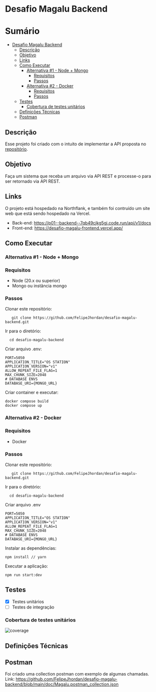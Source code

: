 # Desafio Magalu Backend
# Sumário
- [Desafio Magalu Backend](#desafio-magalu-backend)
  - [Descrição](#descrição)
  - [Objetivo](#objetivo)
  - [Links](#links)
  - [Como Executar](#como-executar)
    - [Alternativa #1 - Node + Mongo](#alternativa-1---node--mongo)
      - [Requisitos](#requisitos)
      - [Passos](#passos)
    - [Alternativa #2 - Docker](#alternativa-2---docker)
      - [Requisitos](#requisitos-1)
      - [Passos](#passos-1)
  - [Testes](#testes)
    - [Cobertura de testes unitários](#cobertura-de-testes-unitários)
  - [Definições Técnicas](#definições-técnicas)
  - [Postman](#postman)
## Descrição
Esse projeto foi criado com o intuito de implementar a API proposta no <a href="https://github.com/misaku/Desafio-Full-Stack/blob/main/BACK-END.md" >repositório</a>.
## Objetivo
Faça um sistema que receba um arquivo via API REST e processe-o para ser retornado via API REST.

## Links
O projeto está hospedado na Northflank, e também foi contruído um site web que está sendo hospedado na Vercel.
- Back-end: https://p01--backend--7qb49cjkg5gj.code.run/api/v1/docs
- Front-end:  https://desafio-magalu-frontend.vercel.app/



## Como Executar
###  Alternativa #1 - Node + Mongo
### Requisitos
- Node (20.x ou superior)
- Mongo ou instância mongo

### Passos
Clonar este repositório:
```
   git clone https://github.com/FelipeJhordan/desafio-magalu-backend.git
```
Ir para o diretório:
```
  cd desafio-magalu-backend
```

Criar arquivo .env:
```
PORT=5050
APPLICATION_TITLE="OS STATION"
APPLICATION_VERSION="v1"
ALLOW_REPEAT_FILE_FLAG=1
MAX_CHUNK_SIZE=2048
# DATABASE ENVS
DATABASE_URI={MONGO_URL}
```

Criar container e executar:
```
docker compose build
docker compose up
```

###  Alternativa #2 - Docker
### Requisitos
- Docker

### Passos
Clonar este repositório:
```
   git clone https://github.com/FelipeJhordan/desafio-magalu-backend.git
```
Ir para o diretório:
```
  cd desafio-magalu-backend
```
Criar arquivo .env
```
PORT=5050
APPLICATION_TITLE="OS STATION"
APPLICATION_VERSION="v1"
ALLOW_REPEAT_FILE_FLAG=1
MAX_CHUNK_SIZE=2048
# DATABASE ENVS
DATABASE_URI={MONGO_URL}
```
Instalar as dependências:
```
npm install // yarn
```
Executar a aplicação:
```
npm run start:dev
```

## Testes
- [X] Testes unitários
- [ ] Testes de integração
### Cobertura de testes unitários
![coverage](https://github.com/FelipeJhordan/desafio-magalu-backend/assets/44248690/f0b6a892-4db2-43a5-a925-098530c97b32)

## Definições Técnicas

## Postman
Foi criado uma collection postman com exemplo de algumas chamadas.
Link: https://github.com/FelipeJhordan/desafio-magalu-backend/blob/main/doc/Magalu.postman_collection.json

